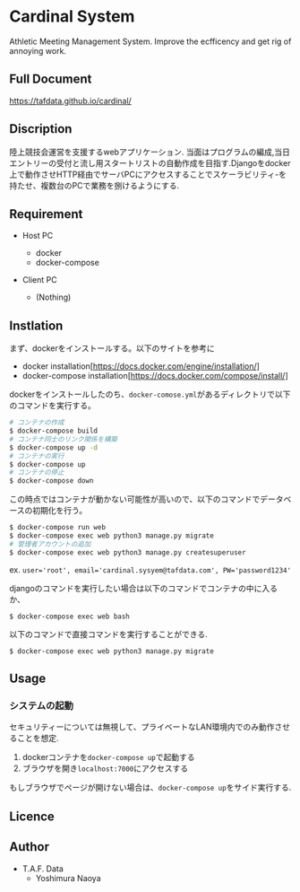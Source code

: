 # Cardinal System 
Athletic Meeting Management System. Improve the ecfficency and get rig of annoying work.

## Full Document
https://tafdata.github.io/cardinal/

## Discription
陸上競技会運営を支援するwebアプリケーション. 当面はプログラムの編成,当日エントリーの受付と流し用スタートリストの自動作成を目指す.Djangoをdocker上で動作させHTTP経由でサーバPCにアクセスすることでスケーラビリティ-を持たせ、複数台のPCで業務を捌けるようにする.


## Requirement
+ Host PC
  + docker
  + docker-compose
  
+ Client PC
  + (Nothing)

## Instlation
まず、dockerをインストールする。以下のサイトを参考に
+ docker installation[https://docs.docker.com/engine/installation/]
+ docker-compose installation[https://docs.docker.com/compose/install/]

dockerをインストールしたのち、`docker-comose.yml`があるディレクトリで以下のコマンドを実行する。
```bash
# コンテナの作成
$ docker-compose build 
# コンテナ同士のリンク関係を構築
$ docker-compose up -d
# コンテナの実行
$ docker-compose up
# コンテナの停止
$ docker-compose down
```
この時点ではコンテナが動かない可能性が高いので、以下のコマンドでデータベースの初期化を行う。
```bash
$ docker-compose run web
$ docker-compose exec web python3 manage.py migrate
# 管理者アカウントの追加
$ docker-compose exec web python3 manage.py createsuperuser
```
ex. `user='root', email='cardinal.sysyem@tafdata.com', PW='password1234'`




djangoのコマンドを実行したい場合は以下のコマンドでコンテナの中に入るか、
```
$ docker-compose exec web bash
```
以下のコマンドで直接コマンドを実行することができる.
```
$ docker-compose exec web python3 manage.py migrate
```


## Usage
### システムの起動
セキュリティーについては無視して、プライベートなLAN環境内でのみ動作させることを想定.
1. dockerコンテナを`docker-compose up`で起動する
1. ブラウザを開き`localhost:7000`にアクセスする
   
もしブラウザでページが開けない場合は、`docker-compose up`をサイド実行する.


## Licence


## Author
+ T.A.F. Data
  + Yoshimura Naoya
  
